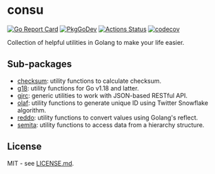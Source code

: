 # consu

[![Go Report Card](https://goreportcard.com/badge/github.com/btnguyen2k/consu)](https://goreportcard.com/report/github.com/btnguyen2k/consu)
[![PkgGoDev](https://pkg.go.dev/badge/github.com/btnguyen2k/consu)](https://pkg.go.dev/github.com/btnguyen2k/consu)
[![Actions Status](https://github.com/btnguyen2k/consu/workflows/consu/badge.svg)](https://github.com/btnguyen2k/consu/actions)
[![codecov](https://codecov.io/gh/btnguyen2k/consu/branch/master/graph/badge.svg?token=PWSL21DE1D)](https://codecov.io/gh/btnguyen2k/consu)

Collection of helpful utilities in Golang to make your life easier.

## Sub-packages

- [checksum](checksum/): utility functions to calculate checksum.
- [g18](g18/): utility functions for Go v1.18 and latter.
- [gjrc](gjrc/): generic utilities to work with JSON-based RESTful API.
- [olaf](olaf/): utility functions to generate unique ID using Twitter Snowflake algorithm.
- [reddo](reddo/): utility functions to convert values using Golang's reflect.
- [semita](semita/): utility functions to access data from a hierarchy structure.

## License

MIT - see [LICENSE.md](LICENSE.md).
